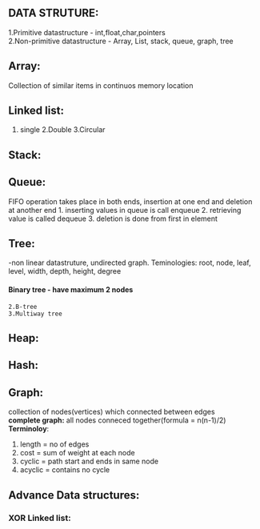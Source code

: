 ## DATA STRUTURE:
1.Primitive datastructure - int,float,char,pointers  
2.Non-primitive datastructure - Array, List, stack, queue, graph, tree

## Array:
Collection of similar items in continuos memory location
## Linked list:
1. single 2.Double 3.Circular
## Stack:

## Queue:
FIFO operation takes place in both ends, insertion at one end and deletion at another end
	1. inserting values in queue is call enqueue
	2. retrieving value is called dequeue
	3. deletion is done from first in element

## Tree:
-non linear datastruture, undirected graph. Teminologies: root, node, leaf, level, width, depth, height, degree  

#### Binary tree - have maximum 2 nodes
	2.B-tree
	3.Multiway tree
## Heap:
## Hash:

## Graph:
collection of nodes(vertices) which connected between edges  
**complete graph:** all nodes conneced together(formula = n(n-1)/2)  
**Terminoloy**:
1. length = no of edges
2. cost =  sum of weight at each node
3. cyclic = path start and ends in same node
4. acyclic = contains no cycle


## Advance Data structures:

### XOR Linked list:
### 

